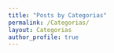 ```yaml
---
title: "Posts by Categorias"
permalink: /Categorias/
layout: Categorias
author_profile: true
---
```

